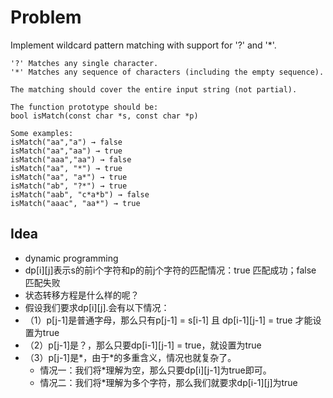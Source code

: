 # Problem
Implement wildcard pattern matching with support for '?' and '*'.
```
'?' Matches any single character.
'*' Matches any sequence of characters (including the empty sequence).

The matching should cover the entire input string (not partial).

The function prototype should be:
bool isMatch(const char *s, const char *p)

Some examples:
isMatch("aa","a") → false
isMatch("aa","aa") → true
isMatch("aaa","aa") → false
isMatch("aa", "*") → true
isMatch("aa", "a*") → true
isMatch("ab", "?*") → true
isMatch("aab", "c*a*b") → false
isMatch("aaac", "aa*") → true
```

## Idea
* dynamic programming
* dp[i][j]表示s的前i个字符和p的前j个字符的匹配情况：true 匹配成功；false 匹配失败
* 状态转移方程是什么样的呢？
* 假设我们要求dp[i][j].会有以下情况：
* （1）p[j-1]是普通字母，那么只有p[j-1] = s[i-1] 且 dp[i-1][j-1] = true 才能设置为true
* （2）p[j-1]是？，那么只要dp[i-1][j-1] = true，就设置为true
* （3）p[j-1]是*，由于*的多重含义，情况也就复杂了。
    * 情况一：我们将*理解为空，那么只要dp[i][j-1]为true即可。
    * 情况二：我们将*理解为多个字符，那么我们就要求dp[i-1][j]为true
